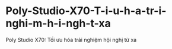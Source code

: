 # Poly-Studio-X70-T-i-u-h-a-tr-i-nghi-m-h-i-ngh-t-xa
Poly Studio X70: Tối ưu hóa trải nghiệm hội nghị từ xa
